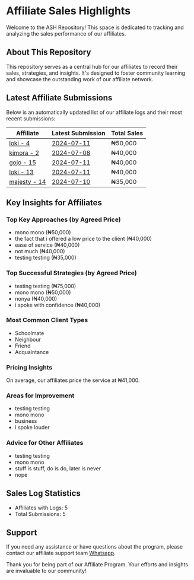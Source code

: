 # Affiliate Sales Highlights

Welcome to the ASH Repository! This space is dedicated to tracking and analyzing the sales performance of our affiliates.

## About This Repository

This repository serves as a central hub for our affiliates to record their sales, strategies, and insights. It's designed to foster community learning and showcase the outstanding work of our affiliate network.

## Latest Affiliate Submissions

Below is an automatically updated list of our affiliate logs and their most recent submissions:

<!-- AFFILIATE LIST START -->
| Affiliate | Latest Submission | Total Sales |
|-----------|--------------------|--------------|
| [loki - 4](affiliate_logs/loki_4) | [2024-07-11](affiliate_logs/loki_4/2024-07-11_sale_submission.md) | ₦50,000 |
| [kimora - 2](affiliate_logs/kimora_2) | [2024-07-08](affiliate_logs/kimora_2/2024-07-08_sale_submission.md) | ₦40,000 |
| [gojo - 15](affiliate_logs/gojo_15) | [2024-07-11](affiliate_logs/gojo_15/2024-07-11_sale_submission.md) | ₦40,000 |
| [loki - 13](affiliate_logs/loki_13) | [2024-07-11](affiliate_logs/loki_13/2024-07-11_sale_submission.md) | ₦40,000 |
| [majesty - 14](affiliate_logs/majesty_14) | [2024-07-10](affiliate_logs/majesty_14/2024-07-10_sale_submission.md) | ₦35,000 |

<!-- AFFILIATE LIST END -->

## Key Insights for Affiliates

### Top Key Approaches (by Agreed Price)
<!-- TOP KEY APPROACHES START -->
- mono mono (₦50,000)
- the fact that i offered a low price to the client (₦40,000)
- ease of service (₦40,000)
- not much (₦40,000)
- testing testing (₦35,000)
<!-- TOP KEY APPROACHES END -->

### Top Successful Strategies (by Agreed Price)
<!-- TOP SUCCESSFUL STRATEGIES START -->
- testing testing (₦75,000)
- mono mono (₦50,000)
- nonya (₦40,000)
- i spoke with confidence (₦40,000)
<!-- TOP SUCCESSFUL STRATEGIES END -->

### Most Common Client Types
<!-- COMMON CLIENT TYPES START -->
- Schoolmate
- Neighbour
- Friend
- Acquaintance
<!-- COMMON CLIENT TYPES END -->

### Pricing Insights
<!-- PRICING INSIGHTS START -->
On average, our affiliates price the service at ₦41,000.
<!-- PRICING INSIGHTS END -->

### Areas for Improvement
<!-- AREAS FOR IMPROVEMENT START -->
- testing testing
- mono mono
- business
- i spoke louder
<!-- AREAS FOR IMPROVEMENT END -->

### Advice for Other Affiliates
<!-- ADVICE FOR AFFILIATES START -->
- testing testing
- mono mono
- stuff is stuff, do is do, later is never
- nope
<!-- ADVICE FOR AFFILIATES END -->

## Sales Log Statistics
<!-- PROGRAM STATS START -->
- Affiliates with Logs: 5
- Total Submissions: 5
<!-- PROGRAM STATS END -->

## Support
If you need any assistance or have questions about the program, please contact our affiliate support team [Whatsapp](https://wa.me/message/3IE3FXO3INXHM1).

Thank you for being part of our Affiliate Program. Your efforts and insights are invaluable to our community!